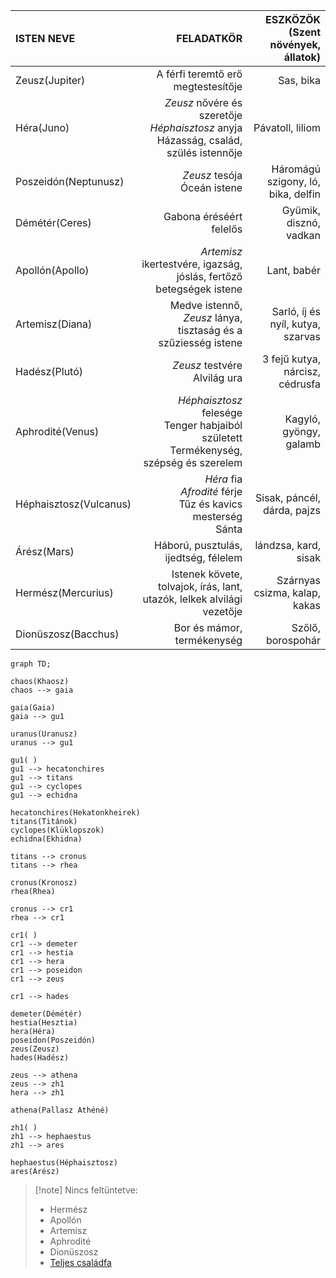 
| ISTEN NEVE             |                                                                                 FELADATKÖR | ESZKÖZÖK<br>(Szent növények, állatok) |
| :--------------------- | -----------------------------------------------------------------------------------------: | ------------------------------------: |
| Zeusz(Jupiter)         |                                                         A férfi teremtő erő megtestesítője |                             Sas, bika |
| Héra(Juno)             |  *Zeusz* nővére és szeretője<br>*Héphaisztosz* anyja<br>Házasság, család, szülés istennője |                      Pávatoll, liliom |
| Poszeidón(Neptunusz)   |                                                             *Zeusz* tesója<br>Óceán istene |    Háromágú szigony, ló, bika, delfin |
| Démétér(Ceres)         |                                                                    Gabona éréséért felelős |                Gyümik, disznó, vadkan |
| Apollón(Apollo)        |                        *Artemisz* ikertestvére, igazság, jóslás, fertőző betegségek istene |                           Lant, babér |
| Artemisz(Diana)        |                             Medve istennő, *Zeusz* lánya, tisztaság és a szűziesség istene |     Sarló, íj és nyíl, kutya, szarvas |
| Hadész(Plutó)          |                                                            *Zeusz* testvére<br>Alvilág ura |       3 fejű kutya, nárcisz, cédrusfa |
| Aphrodité(Venus)       | *Héphaisztosz* felesége<br>Tenger habjaiból született<br>Termékenység, szépség és szerelem |                Kagyló, gyöngy, galamb |
| Héphaisztosz(Vulcanus) |                         *Héra* fia<br>*Afrodité* férje<br>Tűz és kavics mesterség<br>Sánta |           Sisak, páncél, dárda, pajzs |
| Árész(Mars)            |                                                       Háború, pusztulás, ijedtség, félelem |                  lándzsa, kard, sisak |
| Hermész(Mercurius)     |                     Istenek követe, tolvajok, írás, lant, utazók, lelkek alvilági vezetője |         Szárnyas csizma, kalap, kakas |
| Dionüszosz(Bacchus)    |                                                                 Bor és mámor, termékenység |                     Szőlő, borospohár |
```mermaid
graph TD;

chaos(Khaosz)
chaos --> gaia

gaia(Gaia)
gaia --> gu1

uranus(Uranusz)
uranus --> gu1

gu1( )
gu1 --> hecatonchires
gu1 --> titans
gu1 --> cyclopes
gu1 --> echidna

hecatonchires(Hekatonkheirek)
titans(Titánok)
cyclopes(Klüklopszok)
echidna(Ekhidna)

titans --> cronus
titans --> rhea

cronus(Kronosz)
rhea(Rhea)

cronus --> cr1
rhea --> cr1

cr1( )
cr1 --> demeter
cr1 --> hestia
cr1 --> hera
cr1 --> poseidon
cr1 --> zeus

cr1 --> hades

demeter(Démétér)
hestia(Hesztia)
hera(Héra)
poseidon(Poszeidón)
zeus(Zeusz)
hades(Hadész)

zeus --> athena
zeus --> zh1
hera --> zh1

athena(Pallasz Athéné)

zh1( )
zh1 --> hephaestus
zh1 --> ares

hephaestus(Héphaisztosz)
ares(Árész)

```
> [!note] Nincs feltüntetve:
> - Hermész
> - Apollón
> - Artemisz
> - Aphrodité
> - Dionüszosz
> - [Teljes családfa](https://en.wikipedia.org/wiki/Family_tree_of_the_Greek_gods)
